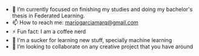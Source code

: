 - 🔭 I’m currently focused on finishing my studies and doing my bachelor's thesis in Federated Learning.
- 📫 How to reach me: mariogarciamarq@gmail.com
- ⚡ Fun fact: I am a coffee nerd
- 🌱 I'm a sucker for learning new stuff, specially machine learning
-  👯 I’m looking to collaborate on any creative project that you have around
